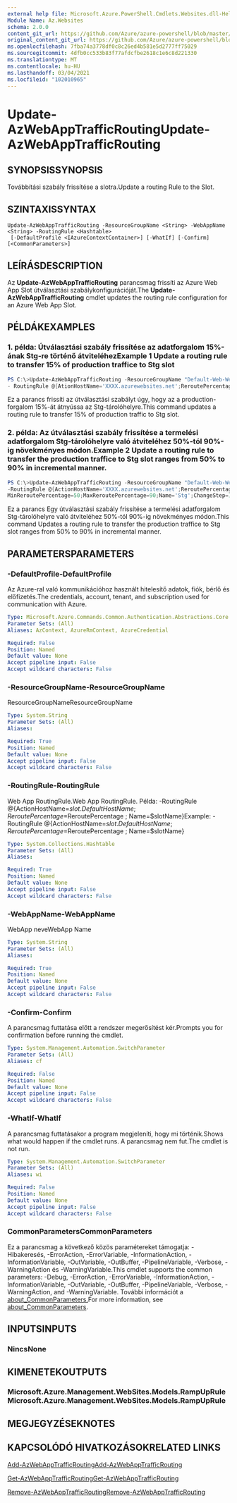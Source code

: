 ```yaml
---
external help file: Microsoft.Azure.PowerShell.Cmdlets.Websites.dll-Help.xml
Module Name: Az.Websites
schema: 2.0.0
content_git_url: https://github.com/Azure/azure-powershell/blob/master/src/Websites/Websites/help/Update-AzWebAppTrafficRouting.md
original_content_git_url: https://github.com/Azure/azure-powershell/blob/master/src/Websites/Websites/help/Update-AzWebAppTrafficRouting.md
ms.openlocfilehash: 7fba74a3778df0c8c26ed4b581e5d2777ff75029
ms.sourcegitcommit: 4dfb0cc533b83f77afdcfbe2618c1e6c8d221330
ms.translationtype: MT
ms.contentlocale: hu-HU
ms.lasthandoff: 03/04/2021
ms.locfileid: "102010965"
---
```

# <span data-ttu-id="bd8d8-101">Update-AzWebAppTrafficRouting</span><span class="sxs-lookup"><span data-stu-id="bd8d8-101">Update-AzWebAppTrafficRouting</span></span>

## <span data-ttu-id="bd8d8-102">SYNOPSIS</span><span class="sxs-lookup"><span data-stu-id="bd8d8-102">SYNOPSIS</span></span>
<span data-ttu-id="bd8d8-103">Továbbítási szabály frissítése a slotra.</span><span class="sxs-lookup"><span data-stu-id="bd8d8-103">Update a routing Rule to the Slot.</span></span>

## <span data-ttu-id="bd8d8-104">SZINTAXIS</span><span class="sxs-lookup"><span data-stu-id="bd8d8-104">SYNTAX</span></span>

```
Update-AzWebAppTrafficRouting -ResourceGroupName <String> -WebAppName <String> -RoutingRule <Hashtable>
 [-DefaultProfile <IAzureContextContainer>] [-WhatIf] [-Confirm] [<CommonParameters>]
```

## <span data-ttu-id="bd8d8-105">LEÍRÁS</span><span class="sxs-lookup"><span data-stu-id="bd8d8-105">DESCRIPTION</span></span>
<span data-ttu-id="bd8d8-106">Az **Update-AzWebAppTrafficRouting** parancsmag frissíti az Azure Web App Slot útválasztási szabálykonfigurációját.</span><span class="sxs-lookup"><span data-stu-id="bd8d8-106">The **Update-AzWebAppTrafficRouting** cmdlet updates the routing rule configuration for an Azure Web App Slot.</span></span>

## <span data-ttu-id="bd8d8-107">PÉLDÁK</span><span class="sxs-lookup"><span data-stu-id="bd8d8-107">EXAMPLES</span></span>

### <span data-ttu-id="bd8d8-108">1. példa: Útválasztási szabály frissítése az adatforgalom 15%-ának Stg-re történő átviteléhez</span><span class="sxs-lookup"><span data-stu-id="bd8d8-108">Example 1 Update a routing rule to transfer 15% of production traffice to  Stg slot</span></span>
```powershell
PS C:\>Update-AzWebAppTrafficRouting -ResourceGroupName "Default-Web-WestUS" -WebAppName "ContosoSite" 
- RoutingRule @{AtionHostName='XXXX.azurewebsites.net';ReroutePercentage=15;Name='Stg'}
```

<span data-ttu-id="bd8d8-109">Ez a parancs frissíti az útválasztási szabályt úgy, hogy az a production-forgalom 15%-át átnyússa az Stg-tárolóhelyre.</span><span class="sxs-lookup"><span data-stu-id="bd8d8-109">This command updates a routing rule to transfer 15% of production traffic to Stg slot.</span></span>

### <span data-ttu-id="bd8d8-110">2. példa: Az útválasztási szabály frissítése a termelési adatforgalom Stg-tárolóhelyre való átviteléhez 50%-tól 90%-ig növekményes módon.</span><span class="sxs-lookup"><span data-stu-id="bd8d8-110">Example 2 Update a routing rule to transfer the production traffice to Stg slot ranges from 50% to 90% in incremental manner.</span></span>
```powershell
PS C:\>Update-AzWebAppTrafficRouting -ResourceGroupName "Default-Web-WestUS" -WebAppName "ContosoSite" 
-RoutingRule @{ActionHostName='XXXX.azurewebsites.net';ReroutePercentage=50;ChangeIntervalInMinutes=1;
MinReroutePercentage=50;MaxReroutePercentage=90;Name='Stg';ChangeStep=10}
```

<span data-ttu-id="bd8d8-111">Ez a parancs Egy útválasztási szabály frissítése a termelési adatforgalom Stg-tárolóhelyre való átviteléhez 50%-tól 90%-ig növekményes módon.</span><span class="sxs-lookup"><span data-stu-id="bd8d8-111">This command Updates a routing rule to transfer the production traffice to Stg slot ranges from 50% to 90% in incremental manner.</span></span>

## <span data-ttu-id="bd8d8-112">PARAMETERS</span><span class="sxs-lookup"><span data-stu-id="bd8d8-112">PARAMETERS</span></span>

### <span data-ttu-id="bd8d8-113">-DefaultProfile</span><span class="sxs-lookup"><span data-stu-id="bd8d8-113">-DefaultProfile</span></span>
<span data-ttu-id="bd8d8-114">Az Azure-ral való kommunikációhoz használt hitelesítő adatok, fiók, bérlő és előfizetés.</span><span class="sxs-lookup"><span data-stu-id="bd8d8-114">The credentials, account, tenant, and subscription used for communication with Azure.</span></span>

```yaml
Type: Microsoft.Azure.Commands.Common.Authentication.Abstractions.Core.IAzureContextContainer
Parameter Sets: (All)
Aliases: AzContext, AzureRmContext, AzureCredential

Required: False
Position: Named
Default value: None
Accept pipeline input: False
Accept wildcard characters: False
```

### <span data-ttu-id="bd8d8-115">-ResourceGroupName</span><span class="sxs-lookup"><span data-stu-id="bd8d8-115">-ResourceGroupName</span></span>
<span data-ttu-id="bd8d8-116">ResourceGroupName</span><span class="sxs-lookup"><span data-stu-id="bd8d8-116">ResourceGroupName</span></span>
```yaml
Type: System.String
Parameter Sets: (All)
Aliases:

Required: True
Position: Named
Default value: None
Accept pipeline input: False
Accept wildcard characters: False
```

### <span data-ttu-id="bd8d8-117">-RoutingRule</span><span class="sxs-lookup"><span data-stu-id="bd8d8-117">-RoutingRule</span></span>
<span data-ttu-id="bd8d8-118">Web App RoutingRule.</span><span class="sxs-lookup"><span data-stu-id="bd8d8-118">Web App RoutingRule.</span></span>
<span data-ttu-id="bd8d8-119">Példa: -RoutingRule @{ActionHostName=$slot. DefaultHostName ; ReroutePercentage=$ReroutePercentage ; Name=$slotName}</span><span class="sxs-lookup"><span data-stu-id="bd8d8-119">Example: -RoutingRule @{ActionHostName=$slot.DefaultHostName ; ReroutePercentage=$ReroutePercentage ; Name=$slotName}</span></span>

```yaml
Type: System.Collections.Hashtable
Parameter Sets: (All)
Aliases:

Required: True
Position: Named
Default value: None
Accept pipeline input: False
Accept wildcard characters: False
```

### <span data-ttu-id="bd8d8-120">-WebAppName</span><span class="sxs-lookup"><span data-stu-id="bd8d8-120">-WebAppName</span></span>
<span data-ttu-id="bd8d8-121">WebApp neve</span><span class="sxs-lookup"><span data-stu-id="bd8d8-121">WebApp Name</span></span>

```yaml
Type: System.String
Parameter Sets: (All)
Aliases:

Required: True
Position: Named
Default value: None
Accept pipeline input: False
Accept wildcard characters: False
```

### <span data-ttu-id="bd8d8-122">-Confirm</span><span class="sxs-lookup"><span data-stu-id="bd8d8-122">-Confirm</span></span>
<span data-ttu-id="bd8d8-123">A parancsmag futtatása előtt a rendszer megerősítést kér.</span><span class="sxs-lookup"><span data-stu-id="bd8d8-123">Prompts you for confirmation before running the cmdlet.</span></span>

```yaml
Type: System.Management.Automation.SwitchParameter
Parameter Sets: (All)
Aliases: cf

Required: False
Position: Named
Default value: None
Accept pipeline input: False
Accept wildcard characters: False
```

### <span data-ttu-id="bd8d8-124">-WhatIf</span><span class="sxs-lookup"><span data-stu-id="bd8d8-124">-WhatIf</span></span>
<span data-ttu-id="bd8d8-125">A parancsmag futtatásakor a program megjeleníti, hogy mi történik.</span><span class="sxs-lookup"><span data-stu-id="bd8d8-125">Shows what would happen if the cmdlet runs.</span></span>
<span data-ttu-id="bd8d8-126">A parancsmag nem fut.</span><span class="sxs-lookup"><span data-stu-id="bd8d8-126">The cmdlet is not run.</span></span>

```yaml
Type: System.Management.Automation.SwitchParameter
Parameter Sets: (All)
Aliases: wi

Required: False
Position: Named
Default value: None
Accept pipeline input: False
Accept wildcard characters: False
```

### <span data-ttu-id="bd8d8-127">CommonParameters</span><span class="sxs-lookup"><span data-stu-id="bd8d8-127">CommonParameters</span></span>
<span data-ttu-id="bd8d8-128">Ez a parancsmag a következő közös paramétereket támogatja: -Hibakeresés, -ErrorAction, -ErrorVariable, -InformationAction, -InformationVariable, -OutVariable, -OutBuffer, -PipelineVariable, -Verbose, -WarningAction és -WarningVariable.</span><span class="sxs-lookup"><span data-stu-id="bd8d8-128">This cmdlet supports the common parameters: -Debug, -ErrorAction, -ErrorVariable, -InformationAction, -InformationVariable, -OutVariable, -OutBuffer, -PipelineVariable, -Verbose, -WarningAction, and -WarningVariable.</span></span> <span data-ttu-id="bd8d8-129">További információt a [about_CommonParameters.](http://go.microsoft.com/fwlink/?LinkID=113216)</span><span class="sxs-lookup"><span data-stu-id="bd8d8-129">For more information, see [about_CommonParameters](http://go.microsoft.com/fwlink/?LinkID=113216).</span></span>

## <span data-ttu-id="bd8d8-130">INPUTS</span><span class="sxs-lookup"><span data-stu-id="bd8d8-130">INPUTS</span></span>

### <span data-ttu-id="bd8d8-131">Nincs</span><span class="sxs-lookup"><span data-stu-id="bd8d8-131">None</span></span>

## <span data-ttu-id="bd8d8-132">KIMENETEK</span><span class="sxs-lookup"><span data-stu-id="bd8d8-132">OUTPUTS</span></span>

### <span data-ttu-id="bd8d8-133">Microsoft.Azure.Management.WebSites.Models.RampUpRule</span><span class="sxs-lookup"><span data-stu-id="bd8d8-133">Microsoft.Azure.Management.WebSites.Models.RampUpRule</span></span>

## <span data-ttu-id="bd8d8-134">MEGJEGYZÉSEK</span><span class="sxs-lookup"><span data-stu-id="bd8d8-134">NOTES</span></span>

## <span data-ttu-id="bd8d8-135">KAPCSOLÓDÓ HIVATKOZÁSOK</span><span class="sxs-lookup"><span data-stu-id="bd8d8-135">RELATED LINKS</span></span>

[<span data-ttu-id="bd8d8-136">Add-AzWebAppTrafficRouting</span><span class="sxs-lookup"><span data-stu-id="bd8d8-136">Add-AzWebAppTrafficRouting</span></span>](./Add-AzWebAppTrafficRouting.md)

[<span data-ttu-id="bd8d8-137">Get-AzWebAppTrafficRouting</span><span class="sxs-lookup"><span data-stu-id="bd8d8-137">Get-AzWebAppTrafficRouting</span></span>](./Get-AzWebAppTrafficRouting.md)

[<span data-ttu-id="bd8d8-138">Remove-AzWebAppTrafficRouting</span><span class="sxs-lookup"><span data-stu-id="bd8d8-138">Remove-AzWebAppTrafficRouting</span></span>](./Remove-AzWebAppTrafficRouting.md)